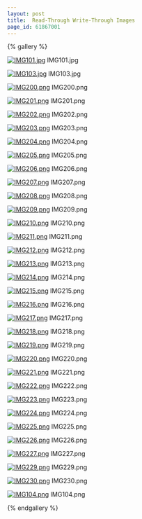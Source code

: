 ```yaml
---
layout: post
title:  Read-Through Write-Through Images
page_id: 61867001
---
```


{% gallery %}

[![IMG101.jpg](/attachment_files/IMG101.jpg)](/attachment_files/IMG101.jpg)
IMG101.jpg

[![IMG103.jpg](/attachment_files/IMG103.jpg)](/attachment_files/IMG103.jpg)
IMG103.jpg

[![IMG200.png](/attachment_files/IMG200.png)](/attachment_files/IMG200.png)
IMG200.png

[![IMG201.png](/attachment_files/IMG201.png)](/attachment_files/IMG201.png)
IMG201.png

[![IMG202.png](/attachment_files/IMG202.png)](/attachment_files/IMG202.png)
IMG202.png

[![IMG203.png](/attachment_files/IMG203.png)](/attachment_files/IMG203.png)
IMG203.png

[![IMG204.png](/attachment_files/IMG204.png)](/attachment_files/IMG204.png)
IMG204.png

[![IMG205.png](/attachment_files/IMG205.png)](/attachment_files/IMG205.png)
IMG205.png

[![IMG206.png](/attachment_files/IMG206.png)](/attachment_files/IMG206.png)
IMG206.png

[![IMG207.png](/attachment_files/IMG207.png)](/attachment_files/IMG207.png)
IMG207.png

[![IMG208.png](/attachment_files/IMG208.png)](/attachment_files/IMG208.png)
IMG208.png

[![IMG209.png](/attachment_files/IMG209.png)](/attachment_files/IMG209.png)
IMG209.png

[![IMG210.png](/attachment_files/IMG210.png)](/attachment_files/IMG210.png)
IMG210.png

[![IMG211.png](/attachment_files/IMG211.png)](/attachment_files/IMG211.png)
IMG211.png

[![IMG212.png](/attachment_files/IMG212.png)](/attachment_files/IMG212.png)
IMG212.png

[![IMG213.png](/attachment_files/IMG213.png)](/attachment_files/IMG213.png)
IMG213.png

[![IMG214.png](/attachment_files/IMG214.png)](/attachment_files/IMG214.png)
IMG214.png

[![IMG215.png](/attachment_files/IMG215.png)](/attachment_files/IMG215.png)
IMG215.png

[![IMG216.png](/attachment_files/IMG216.png)](/attachment_files/IMG216.png)
IMG216.png

[![IMG217.png](/attachment_files/IMG217.png)](/attachment_files/IMG217.png)
IMG217.png

[![IMG218.png](/attachment_files/IMG218.png)](/attachment_files/IMG218.png)
IMG218.png

[![IMG219.png](/attachment_files/IMG219.png)](/attachment_files/IMG219.png)
IMG219.png

[![IMG220.png](/attachment_files/IMG220.png)](/attachment_files/IMG220.png)
IMG220.png

[![IMG221.png](/attachment_files/IMG221.png)](/attachment_files/IMG221.png)
IMG221.png

[![IMG222.png](/attachment_files/IMG222.png)](/attachment_files/IMG222.png)
IMG222.png

[![IMG223.png](/attachment_files/IMG223.png)](/attachment_files/IMG223.png)
IMG223.png

[![IMG224.png](/attachment_files/IMG224.png)](/attachment_files/IMG224.png)
IMG224.png

[![IMG225.png](/attachment_files/IMG225.png)](/attachment_files/IMG225.png)
IMG225.png

[![IMG226.png](/attachment_files/IMG226.png)](/attachment_files/IMG226.png)
IMG226.png

[![IMG227.png](/attachment_files/IMG227.png)](/attachment_files/IMG227.png)
IMG227.png

[![IMG229.png](/attachment_files/IMG229.png)](/attachment_files/IMG229.png)
IMG229.png

[![IMG230.png](/attachment_files/IMG230.png)](/attachment_files/IMG230.png)
IMG230.png

[![IMG104.png](/attachment_files/IMG104.png)](/attachment_files/IMG104.png)
IMG104.png

{% endgallery %}

